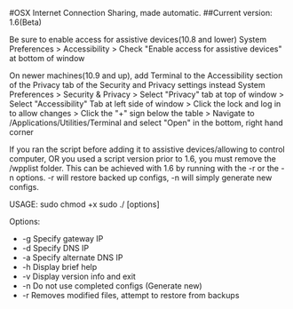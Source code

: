 #OSX Internet Connection Sharing, made automatic.
##Current version: 1.6(Beta)
 
Be sure to enable access for assistive devices(10.8 and lower)
System Preferences > Accessibility > Check "Enable access for assistive devices" at bottom of window
 
On newer machines(10.9 and up), add Terminal to the Accessibility section of the Privacy tab of the Security and Privacy settings instead
System Preferences > Security & Privacy > Select "Privacy" tab at top of window > Select "Accessibility" Tab at left side of window > Click the lock and log in to allow changes > Click the "+" sign below the table > Navigate to /Applications/Utilities/Terminal and select "Open" in the bottom, right hand corner
 
If you ran the script before adding it to assistive devices/allowing to control computer, OR you used a script version prior to 1.6, you must remove the /wpplist folder. This can be achieved with 1.6 by running with the -r or the -n options. -r will restore backed up configs, -n will simply generate new configs.

USAGE:
sudo chmod +x <scriptname>
sudo ./<scriptname> [options]

Options:
* -g		Specify gateway IP
* -d		Specify DNS IP
* -a		Specify alternate DNS IP
* -h		Display brief help
* -v		Display version info and exit
* -n		Do not use completed configs (Generate new)
* -r		Removes modified files, attempt to restore from backups